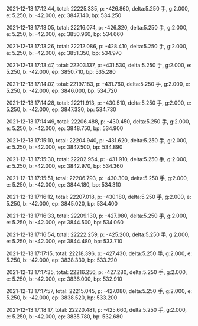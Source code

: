 2021-12-13 17:12:44, total: 22225.335, p: -426.860, delta:5.250 手, g:2.000, e: 5.250, b: -42.000, ep: 3847.140, bp: 534.250

2021-12-13 17:13:05, total: 22216.074, p: -426.320, delta:5.250 手, g:2.000, e: 5.250, b: -42.000, ep: 3850.960, bp: 534.660

2021-12-13 17:13:26, total: 22212.086, p: -428.410, delta:5.250 手, g:2.000, e: 5.250, b: -42.000, ep: 3851.350, bp: 534.970

2021-12-13 17:13:47, total: 22203.137, p: -431.530, delta:5.250 手, g:2.000, e: 5.250, b: -42.000, ep: 3850.710, bp: 535.280

2021-12-13 17:14:07, total: 22197.183, p: -431.760, delta:5.250 手, g:2.000, e: 5.250, b: -42.000, ep: 3846.000, bp: 534.720

2021-12-13 17:14:28, total: 22211.913, p: -430.510, delta:5.250 手, g:2.000, e: 5.250, b: -42.000, ep: 3847.330, bp: 534.730

2021-12-13 17:14:49, total: 22206.488, p: -430.450, delta:5.250 手, g:2.000, e: 5.250, b: -42.000, ep: 3848.750, bp: 534.900

2021-12-13 17:15:10, total: 22204.940, p: -431.620, delta:5.250 手, g:2.000, e: 5.250, b: -42.000, ep: 3847.500, bp: 534.890

2021-12-13 17:15:30, total: 22202.954, p: -431.910, delta:5.250 手, g:2.000, e: 5.250, b: -42.000, ep: 3842.970, bp: 534.360

2021-12-13 17:15:51, total: 22206.793, p: -430.300, delta:5.250 手, g:2.000, e: 5.250, b: -42.000, ep: 3844.180, bp: 534.310

2021-12-13 17:16:12, total: 22207.018, p: -430.180, delta:5.250 手, g:2.000, e: 5.250, b: -42.000, ep: 3845.020, bp: 534.400

2021-12-13 17:16:33, total: 22209.130, p: -427.980, delta:5.250 手, g:2.000, e: 5.250, b: -42.000, ep: 3844.500, bp: 534.060

2021-12-13 17:16:54, total: 22222.259, p: -425.200, delta:5.250 手, g:2.000, e: 5.250, b: -42.000, ep: 3844.480, bp: 533.710

2021-12-13 17:17:15, total: 22218.396, p: -427.430, delta:5.250 手, g:2.000, e: 5.250, b: -42.000, ep: 3838.330, bp: 533.220

2021-12-13 17:17:35, total: 22216.256, p: -427.280, delta:5.250 手, g:2.000, e: 5.250, b: -42.000, ep: 3836.000, bp: 532.910

2021-12-13 17:17:57, total: 22215.045, p: -427.080, delta:5.250 手, g:2.000, e: 5.250, b: -42.000, ep: 3838.520, bp: 533.200

2021-12-13 17:18:17, total: 22220.481, p: -425.660, delta:5.250 手, g:2.000, e: 5.250, b: -42.000, ep: 3835.780, bp: 532.680